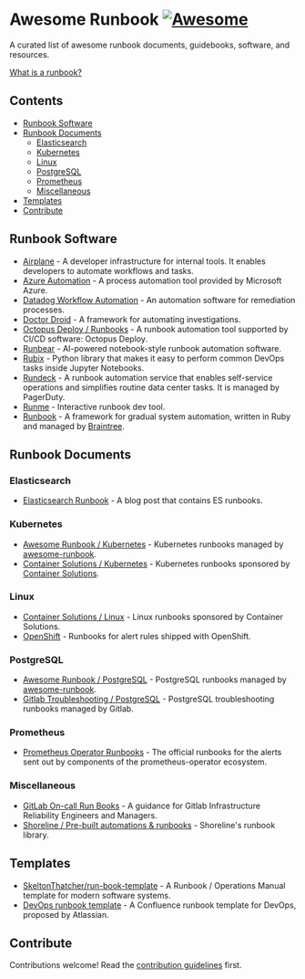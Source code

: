 # Awesome Runbook [![Awesome](https://awesome.re/badge.svg)](https://awesome.re)

A curated list of awesome runbook documents, guidebooks, software, and resources.

[What is a runbook?](runbook.md)

## Contents

- [Runbook Software](#runbook-software)
- [Runbook Documents](#runbook-documents)
  - [Elasticsearch](#elasticsearch)
  - [Kubernetes](#kubernetes)
  - [Linux](#linux)
  - [PostgreSQL](#postgresql)
  - [Prometheus](#prometheus)
  - [Miscellaneous](#miscellaneous)
- [Templates](#templates)
- [Contribute](#contribute)

## Runbook Software

- [Airplane](https://airplane.dev) - A developer infrastructure for internal tools. It enables developers to automate workflows and tasks.
- [Azure Automation](https://azure.microsoft.com/en-us/products/automation) - A process automation tool provided by Microsoft Azure.
- [Datadog Workflow Automation](https://www.datadoghq.com/product/workflow-automation/) - An automation software for remediation processes.
- [Doctor Droid](https://github.com/DrDroidLab/playbooks) - A framework for automating investigations.
- [Octopus Deploy / Runbooks](https://octopus.com/docs/runbooks) - A runbook automation tool supported by CI/CD software: Octopus Deploy.
- [Runbear](https://runbear.io) - AI-powered notebook-style runbook automation software.
- [Rubix](https://github.com/Nurtch/rubix) - Python library that makes it easy to perform common DevOps tasks inside Jupyter Notebooks.
- [Rundeck](https://www.rundeck.com) - A runbook automation service that enables self-service operations and simplifies routine data center tasks. It is managed by PagerDuty.
- [Runme](https://runme.dev) - Interactive runbook dev tool.
- [Runbook](https://github.com/braintree/runbook) - A framework for gradual system automation, written in Ruby and managed by [Braintree](https://www.braintreepayments.com/).

## Runbook Documents

### Elasticsearch

- [Elasticsearch Runbook](https://davidlu1001.github.io/2020/04/16/ElasticSearch-Runbook/) - A blog post that contains ES runbooks.

### Kubernetes

- [Awesome Runbook / Kubernetes](/docs/kubernetes#readme) - Kubernetes runbooks managed by [awesome-runbook](https://github.com/runbear-io/awesome-runbook).
- [Container Solutions / Kubernetes](https://containersolutions.github.io/runbooks/posts/kubernetes/) - Kubernetes runbooks sponsored by [Container Solutions](https://www.container-solutions.com).

### Linux

- [Container Solutions / Linux](https://containersolutions.github.io/runbooks/posts/linux/) - Linux runbooks sponsored by Container Solutions.
- [OpenShift](https://github.com/openshift/runbooks) - Runbooks for alert rules shipped with OpenShift.

### PostgreSQL

- [Awesome Runbook / PostgreSQL](/docs/postgresql#readme) - PostgreSQL runbooks managed by [awesome-runbook](https://github.com/runbear-io/awesome-runbook).
- [Gitlab Troubleshooting / PostgreSQL](https://gitlab.com/gitlab-com/runbooks/-/blob/e0bb673e9b739ed6881c21bc84037abad1a628ad/troubleshooting/postgres.md) - PostgreSQL troubleshooting runbooks managed by Gitlab.

### Prometheus

- [Prometheus Operator Runbooks](https://github.com/prometheus-operator/runbooks) - The official runbooks for the alerts sent out by components of the prometheus-operator ecosystem.

### Miscellaneous

- [GitLab On-call Run Books](https://gitlab.com/gitlab-com/runbooks/-/tree/master) - A guidance for Gitlab Infrastructure Reliability Engineers and Managers.
- [Shoreline / Pre-built automations & runbooks](https://www.shoreline.io/runbooks) - Shoreline's runbook library.

## Templates

- [SkeltonThatcher/run-book-template](https://github.com/SkeltonThatcher/run-book-template/) - A Runbook / Operations Manual template for modern software systems.
- [DevOps runbook template](https://www.atlassian.com/software/confluence/templates/devops-runbook) - A Confluence runbook template for DevOps, proposed by Atlassian.

## Contribute

Contributions welcome! Read the [contribution guidelines](contributing.md) first.
